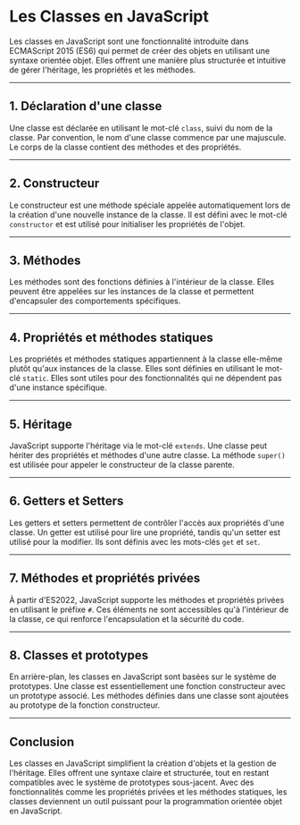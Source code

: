 # Les Classes en JavaScript

Les classes en JavaScript sont une fonctionnalité introduite dans ECMAScript 2015 (ES6) qui permet de créer des objets en utilisant une syntaxe orientée objet. Elles offrent une manière plus structurée et intuitive de gérer l'héritage, les propriétés et les méthodes.

---

## 1. Déclaration d'une classe

Une classe est déclarée en utilisant le mot-clé `class`, suivi du nom de la classe. Par convention, le nom d'une classe commence par une majuscule. Le corps de la classe contient des méthodes et des propriétés.

---

## 2. Constructeur

Le constructeur est une méthode spéciale appelée automatiquement lors de la création d'une nouvelle instance de la classe. Il est défini avec le mot-clé `constructor` et est utilisé pour initialiser les propriétés de l'objet.

---

## 3. Méthodes

Les méthodes sont des fonctions définies à l'intérieur de la classe. Elles peuvent être appelées sur les instances de la classe et permettent d'encapsuler des comportements spécifiques.

---

## 4. Propriétés et méthodes statiques

Les propriétés et méthodes statiques appartiennent à la classe elle-même plutôt qu'aux instances de la classe. Elles sont définies en utilisant le mot-clé `static`. Elles sont utiles pour des fonctionnalités qui ne dépendent pas d'une instance spécifique.

---

## 5. Héritage

JavaScript supporte l'héritage via le mot-clé `extends`. Une classe peut hériter des propriétés et méthodes d'une autre classe. La méthode `super()` est utilisée pour appeler le constructeur de la classe parente.

---

## 6. Getters et Setters

Les getters et setters permettent de contrôler l'accès aux propriétés d'une classe. Un getter est utilisé pour lire une propriété, tandis qu'un setter est utilisé pour la modifier. Ils sont définis avec les mots-clés `get` et `set`.

---

## 7. Méthodes et propriétés privées

À partir d'ES2022, JavaScript supporte les méthodes et propriétés privées en utilisant le préfixe `#`. Ces éléments ne sont accessibles qu'à l'intérieur de la classe, ce qui renforce l'encapsulation et la sécurité du code.

---

## 8. Classes et prototypes

En arrière-plan, les classes en JavaScript sont basées sur le système de prototypes. Une classe est essentiellement une fonction constructeur avec un prototype associé. Les méthodes définies dans une classe sont ajoutées au prototype de la fonction constructeur.

---

## Conclusion

Les classes en JavaScript simplifient la création d'objets et la gestion de l'héritage. Elles offrent une syntaxe claire et structurée, tout en restant compatibles avec le système de prototypes sous-jacent. Avec des fonctionnalités comme les propriétés privées et les méthodes statiques, les classes deviennent un outil puissant pour la programmation orientée objet en JavaScript.